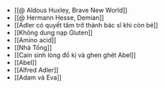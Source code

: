 - [[@ Aldous Huxley, Brave New World]]
- [[@ Hermann Hesse, Demian]]
- [[Adler có quyết tâm trở thành bác sĩ khi còn bé]]
- [[Không dung nạp Gluten]]
- [[Amino acid]]
- [[Nhà Tống]]
- [[Cain sinh lòng đố kị và ghen ghét Abel]]
- [[Abel]]
- [[Alfred Adler]]
- [[Adam và Eva]]
